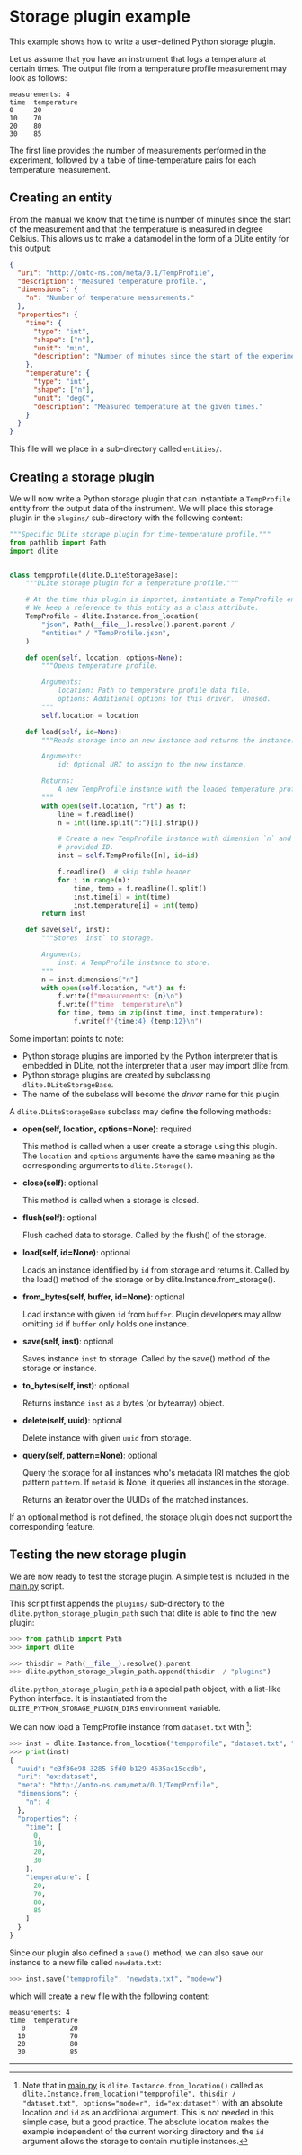 Storage plugin example
======================
This example shows how to write a user-defined Python storage plugin.

Let us assume that you have an instrument that logs a temperature at certain times.
The output file from a temperature profile measurement may look as follows:

```
measurements: 4
time  temperature
0     20
10    70
20    80
30    85
```

The first line provides the number of measurements performed in the experiment, followed by a table of time-temperature pairs for each temperature measurement.


Creating an entity
------------------
From the manual we know that the time is number of minutes since the start of the measurement and that the temperature is measured in degree Celsius.
This allows us to make a datamodel in the form of a DLite entity for this output:

```json
{
  "uri": "http://onto-ns.com/meta/0.1/TempProfile",
  "description": "Measured temperature profile.",
  "dimensions": {
    "n": "Number of temperature measurements."
  },
  "properties": {
    "time": {
      "type": "int",
      "shape": ["n"],
      "unit": "min",
      "description": "Number of minutes since the start of the experiment."
    },
    "temperature": {
      "type": "int",
      "shape": ["n"],
      "unit": "degC",
      "description": "Measured temperature at the given times."
    }
  }
}
```

This file will we place in a sub-directory called `entities/`.


Creating a storage plugin
-------------------------
We will now write a Python storage plugin that can instantiate a `TempProfile` entity from the output data of the instrument.
We will place this storage plugin in the `plugins/` sub-directory with the following content:

```python
"""Specific DLite storage plugin for time-temperature profile."""
from pathlib import Path
import dlite


class tempprofile(dlite.DLiteStorageBase):
    """DLite storage plugin for a temperature profile."""

    # At the time this plugin is importet, instantiate a TempProfile entity.
    # We keep a reference to this entity as a class attribute.
    TempProfile = dlite.Instance.from_location(
        "json", Path(__file__).resolve().parent.parent /
        "entities" / "TempProfile.json",
    )

    def open(self, location, options=None):
        """Opens temperature profile.

        Arguments:
            location: Path to temperature profile data file.
            options: Additional options for this driver.  Unused.
        """
        self.location = location

    def load(self, id=None):
        """Reads storage into an new instance and returns the instance.

        Arguments:
            id: Optional URI to assign to the new instance.

        Returns:
            A new TempProfile instance with the loaded temperature profile.
        """
        with open(self.location, "rt") as f:
            line = f.readline()
            n = int(line.split(":")[1].strip())

            # Create a new TempProfile instance with dimension `n` and the
            # provided ID.
            inst = self.TempProfile([n], id=id)

            f.readline()  # skip table header
            for i in range(n):
                time, temp = f.readline().split()
                inst.time[i] = int(time)
                inst.temperature[i] = int(temp)
        return inst

    def save(self, inst):
        """Stores `inst` to storage.

        Arguments:
            inst: A TempProfile instance to store.
        """
        n = inst.dimensions["n"]
        with open(self.location, "wt") as f:
            f.write(f"measurements: {n}\n")
            f.write(f"time  temperature\n")
            for time, temp in zip(inst.time, inst.temperature):
                f.write(f"{time:4} {temp:12}\n")
```

Some important points to note:
* Python storage plugins are imported by the Python interpreter that is embedded in DLite, not the interpreter that a user may import dlite from.
* Python storage plugins are created by subclassing `dlite.DLiteStorageBase`.
* The name of the subclass will become the *driver*  name for this plugin.

A `dlite.DLiteStorageBase` subclass may define the following methods:

* **open(self, location, options=None)**: required

  This method is called when a user create a storage using this plugin.
  The `location` and `options` arguments have the same meaning as the corresponding arguments to `dlite.Storage()`.

* **close(self)**: optional

  This method is called when a storage is closed.

* **flush(self)**: optional

  Flush cached data to storage. Called by the flush() of the storage.

* **load(self, id=None)**: optional

  Loads an instance identified by `id` from storage and returns it.
  Called by the load() method of the storage or by dlite.Instance.from_storage().

* **from_bytes(self, buffer, id=None)**: optional

  Load instance with given `id` from `buffer`.
  Plugin developers may allow omitting `id` if `buffer` only holds one instance.

* **save(self, inst)**: optional

  Saves instance `inst` to storage.
  Called by the save() method of the storage or instance.

* **to_bytes(self, inst)**: optional

  Returns instance `inst` as a bytes (or bytearray) object.

* **delete(self, uuid)**: optional

  Delete instance with given `uuid` from storage.

* **query(self, pattern=None)**: optional

  Query the storage for all instances who's metadata IRI matches the glob pattern `pattern`.
  If `metaid` is None, it queries all instances in the storage.

  Returns an iterator over the UUIDs of the matched instances.

If an optional method is not defined, the storage plugin does not support the corresponding feature.


Testing the new storage plugin
------------------------------
We are now ready to test the storage plugin.
A simple test is included in the [main.py] script.

This script first appends the `plugins/` sub-directory to the `dlite.python_storage_plugin_path` such that dlite is able to find the new plugin:

```python
>>> from pathlib import Path
>>> import dlite

>>> thisdir = Path(__file__).resolve().parent
>>> dlite.python_storage_plugin_path.append(thisdir  / "plugins")

```

`dlite.python_storage_plugin_path` is a special path object, with a list-like Python interface.
It is instantiated from the `DLITE_PYTHON_STORAGE_PLUGIN_DIRS` environment variable.

We can now load a TempProfile instance from `dataset.txt` with [^footnote]:

```python
>>> inst = dlite.Instance.from_location("tempprofile", "dataset.txt", "mode=r")
>>> print(inst)
{
  "uuid": "e3f36e98-3285-5fd0-b129-4635ac15ccdb",
  "uri": "ex:dataset",
  "meta": "http://onto-ns.com/meta/0.1/TempProfile",
  "dimensions": {
    "n": 4
  },
  "properties": {
    "time": [
      0,
      10,
      20,
      30
    ],
    "temperature": [
      20,
      70,
      80,
      85
    ]
  }
}

```

Since our plugin also defined a `save()` method, we can also save our instance to a new file called `newdata.txt`:

```python
>>> inst.save("tempprofile", "newdata.txt", "mode=w")

```

which will create a new file with the following content:

```
measurements: 4
time  temperature
   0           20
  10           70
  20           80
  30           85
```


---

[^footnote]: Note that in [main.py] is `dlite.Instance.from_location()` called as `dlite.Instance.from_location("tempprofile", thisdir / "dataset.txt", options="mode=r", id="ex:dataset")` with an absolute location and `id` as an additional argument.
This is not needed in this simple case, but a good practice.
The absolute location makes the example independent of the current working directory and the `id` argument allows the storage to contain multiple instances.


[main.py]: https://github.com/SINTEF/dlite/tree/master/examples/storage_plugin/main.py
